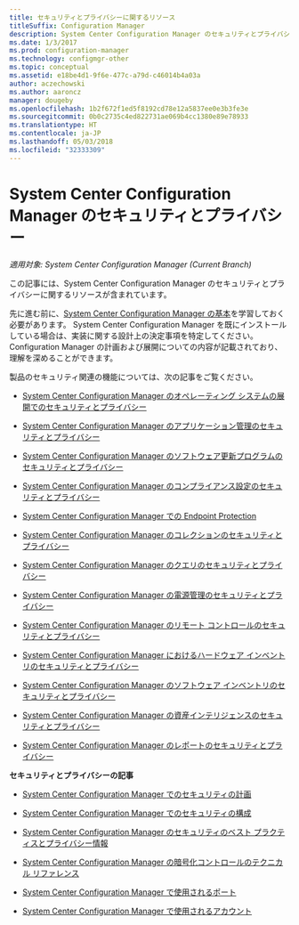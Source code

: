 ```yaml
---
title: セキュリティとプライバシーに関するリソース
titleSuffix: Configuration Manager
description: System Center Configuration Manager のセキュリティとプライバシーに関するリソースを参照してください。
ms.date: 1/3/2017
ms.prod: configuration-manager
ms.technology: configmgr-other
ms.topic: conceptual
ms.assetid: e18be4d1-9f6e-477c-a79d-c46014b4a03a
author: aczechowski
ms.author: aaroncz
manager: dougeby
ms.openlocfilehash: 1b2f672f1ed5f8192cd78e12a5837ee0e3b3fe3e
ms.sourcegitcommit: 0b0c2735c4ed822731ae069b4cc1380e89e78933
ms.translationtype: HT
ms.contentlocale: ja-JP
ms.lasthandoff: 05/03/2018
ms.locfileid: "32333309"
---
```

# <a name="security-and-privacy-for-system-center-configuration-manager"></a>System Center Configuration Manager のセキュリティとプライバシー

*適用対象: System Center Configuration Manager (Current Branch)*

この記事には、System Center Configuration Manager のセキュリティとプライバシーに関するリソースが含まれています。  

 先に進む前に、[System Center Configuration Manager の基本](../../../core/understand/fundamentals.md)を学習しておく必要があります。 System Center Configuration Manager を既にインストールしている場合は、実装に関する設計上の決定事項を特定してください。 Configuration Manager の計画および展開についての内容が記載されており、理解を深めることができます。  

 製品のセキュリティ関連の機能については、次の記事をご覧ください。  

-   [System Center Configuration Manager のオペレーティング システムの展開でのセキュリティとプライバシー](../../../osd/plan-design/security-and-privacy-for-operating-system-deployment.md)  

-   [System Center Configuration Manager のアプリケーション管理のセキュリティとプライバシー](../../../apps/plan-design/security-and-privacy-for-application-management.md)  

-   [System Center Configuration Manager のソフトウェア更新プログラムのセキュリティとプライバシー](../../../sum/plan-design/security-and-privacy-for-software-updates.md)  

-   [System Center Configuration Manager のコンプライアンス設定のセキュリティとプライバシー](../../../compliance/plan-design/security-and-privacy-for-compliance-settings.md)  

-   [System Center Configuration Manager での Endpoint Protection](../../../protect/deploy-use/endpoint-protection.md)  

-   [System Center Configuration Manager のコレクションのセキュリティとプライバシー](../../../core/clients/manage/collections/security-and-privacy-for-collections.md)  

-   [System Center Configuration Manager のクエリのセキュリティとプライバシー](../../../core/servers/manage/security-and-privacy-for-queries.md)  

-   [System Center Configuration Manager の電源管理のセキュリティとプライバシー](../../../core/clients/manage/power/security-and-privacy-for-power-management.md)  

-   [System Center Configuration Manager のリモート コントロールのセキュリティとプライバシー](../../../core/clients/manage/remote-control/security-and-privacy-for-remote-control.md)  

-   [System Center Configuration Manager におけるハードウェア インベントリのセキュリティとプライバシー](../../../core/clients/manage/inventory/security-and-privacy-for-hardware-inventory.md)  

-   [System Center Configuration Manager のソフトウェア インベントリのセキュリティとプライバシー](../../../core/clients/manage/inventory/security-and-privacy-for-software-inventory.md)  

-   [System Center Configuration Manager の資産インテリジェンスのセキュリティとプライバシー](../../../core/clients/manage/asset-intelligence/security-and-privacy-for-asset-intelligence.md)  

-   [System Center Configuration Manager のレポートのセキュリティとプライバシー](../../../core/servers/manage/security-and-privacy-for-reporting.md)  



 **セキュリティとプライバシーの記事**  

-   [System Center Configuration Manager でのセキュリティの計画](../../../core/plan-design/security/plan-for-security.md)  

-   [System Center Configuration Manager でのセキュリティの構成](../../../core/plan-design/security/configure-security.md)  


-   [System Center Configuration Manager のセキュリティのベスト プラクティスとプライバシー情報](../../../core/plan-design/security/security-best-practices-and-privacy-information.md)  

-   [System Center Configuration Manager の暗号化コントロールのテクニカル リファレンス](../../../protect/deploy-use/cryptographic-controls-technical-reference.md)  

-   [System Center Configuration Manager で使用されるポート](../../../core/plan-design/hierarchy/ports.md)  

-   [System Center Configuration Manager で使用されるアカウント](../../../core/plan-design/hierarchy/accounts.md)  
